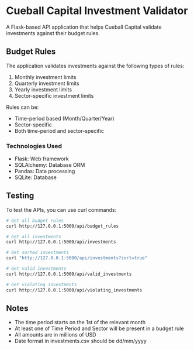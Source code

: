 # Cueball Capital Investment Validator

A Flask-based API application that helps Cueball Capital validate investments against their budget rules.

## Budget Rules
The application validates investments against the following types of rules:
1. Monthly investment limits
2. Quarterly investment limits
3. Yearly investment limits
4. Sector-specific investment limits

Rules can be:
- Time-period based (Month/Quarter/Year)
- Sector-specific
- Both time-period and sector-specific


### Technologies Used
- Flask: Web framework
- SQLAlchemy: Database ORM
- Pandas: Data processing
- SQLite: Database

## Testing
To test the APIs, you can use curl commands:
```bash
# Get all budget rules
curl http://127.0.0.1:5000/api/budget_rules

# Get all investments
curl http://127.0.0.1:5000/api/investments

# Get sorted investments
curl "http://127.0.0.1:5000/api/investments?sort=true"

# Get valid investments
curl http://127.0.0.1:5000/api/valid_investments

# Get violating investments
curl http://127.0.0.1:5000/api/violating_investments
```

## Notes
- The time period starts on the 1st of the relevant month
- At least one of Time Period and Sector will be present in a budget rule
- All amounts are in millions of USD
- Date format in investments.csv should be dd/mm/yyyy
